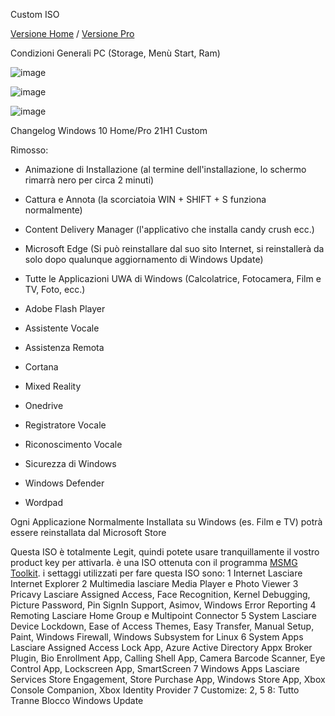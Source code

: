 Custom ISO

<a href="https://drive.google.com/u/0/uc?id=1lhOOpJ8trvqxRQfYvPe5ZwywrF3539FF&export=download">Versione Home</a> / 
<a href="https://drive.google.com/u/0/uc?id=1qh8AvZr6mDXepX162TWAorO8OWwUInfs&export=download">Versione Pro</a> 
 
Condizioni Generali PC (Storage, Menù Start, Ram)


![image](https://user-images.githubusercontent.com/83124712/123740738-34b0b280-d8a9-11eb-8421-86ec44600af1.png)

![image](https://user-images.githubusercontent.com/83124712/123744912-c4f1f600-d8af-11eb-94f4-23e3cc928937.png)

![image](https://user-images.githubusercontent.com/83124712/123740963-8e18e180-d8a9-11eb-9849-4c9a2775a96f.png)

 Changelog Windows 10 Home/Pro 21H1 Custom

Rimosso:

- Animazione di Installazione (al termine dell'installazione, lo schermo rimarrà nero per circa 2 minuti)

- Cattura e Annota (la scorciatoia WIN + SHIFT + S funziona normalmente)

- Content Delivery Manager (l'applicativo che installa candy crush ecc.)

- Microsoft Edge (Si può reinstallare dal suo sito Internet, si reinstallerà da solo dopo qualunque aggiornamento di Windows Update)

- Tutte le Applicazioni UWA di Windows (Calcolatrice, Fotocamera, Film e TV, Foto, ecc.)

- Adobe Flash Player
- Assistente Vocale
- Assistenza Remota
- Cortana
- Mixed Reality
- Onedrive
- Registratore Vocale
- Riconoscimento Vocale
- Sicurezza di Windows
- Windows Defender
- Wordpad

Ogni Applicazione Normalmente Installata su Windows (es. Film e TV) potrà essere reinstallata dal Microsoft Store




Questa ISO è totalmente Legit, quindi potete usare tranquillamente il vostro product key per attivarla. è una ISO ottenuta con il programma <a href="https://msmgtoolkit.in/?i=1">MSMG Toolkit</a>. i settaggi utilizzati per fare questa ISO sono:
1 Internet
Lasciare Internet Explorer
2 Multimedia
lasciare Media Player e Photo Viewer
3 Pricavy
Lasciare Assigned Access, Face Recognition, Kernel Debugging, Picture Password, Pin SignIn Support, Asimov, Windows Error Reporting
4 Remoting
Lasciare Home Group e Multipoint Connector
5 System
Lasciare Device Lockdown, Ease of Access Themes, Easy Transfer, Manual Setup, Paint, Windows Firewall, Windows Subsystem for Linux
6 System Apps
Lasciare Assigned Access Lock App, Azure Active Directory Appx Broker Plugin, Bio Enrollment App, Calling Shell App, Camera Barcode Scanner, Eye Control App, Lockscreen App, SmartScreen
7 Windows Apps
Lasciare Services Store Engagement, Store Purchase App, Windows Store App, Xbox Console Companion, Xbox Identity Provider
7 Customize: 2, 5
8: Tutto Tranne Blocco Windows Update
